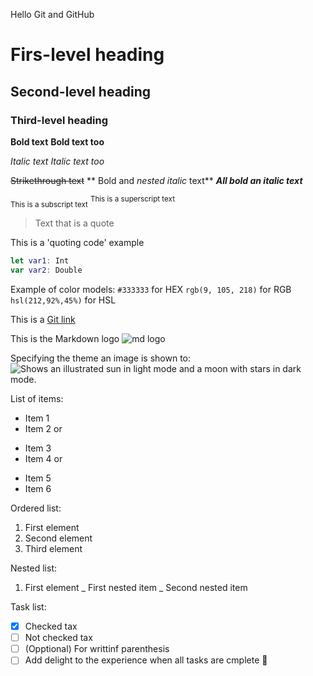 Hello Git and GitHub

# Firs-level heading
## Second-level heading
### Third-level heading

**Bold text**
__Bold text too__

*Italic text*
_Italic text too_

~~Strikethrough text~~
** Bold and _nested italic_ text**
***All bold an italic text***

<sub>This is a subscript text</sub>
<sup>This is a superscript text</sup>

>Text that is a quote

This is a 'quoting code' example

```swift
let var1: Int
var var2: Double
```

Example of color models:
`#333333` for HEX
`rgb(9, 105, 218)` for RGB
`hsl(212,92%,45%)` for HSL

This is a [Git link](https://github.com/anceldev/git-practice/edit/main/README.md)

This is the Markdown logo ![md logo](https://upload.wikimedia.org/wikipedia/commons/thumb/4/48/Markdown-mark.svg/208px-Markdown-mark.svg.png)

Specifying the theme an image is shown to:
<picture>
  <source media="(prefers-color-scheme: dark)" srcset="https://user-images.githubusercontent.com/25423296/163456776-7f95b81a-f1ed-45f7-b7ab-8fa810d529fa.png">
  <source media="(prefers-color-scheme: light)" srcset="https://user-images.githubusercontent.com/25423296/163456779-a8556205-d0a5-45e2-ac17-42d089e3c3f8.png">
  <img alt="Shows an illustrated sun in light mode and a moon with stars in dark mode." src="https://user-images.githubusercontent.com/25423296/163456779-a8556205-d0a5-45e2-ac17-42d089e3c3f8.png">
</picture>

List of items: 
- Item 1
- Item 2
or 
* Item 3
* Item 4
or 
+ Item 5
+ Item 6

Ordered list:
1. First element
2. Second element
3. Third element

Nested list:
1. First element
   _ First nested item
      _ Second nested item

Task list:
- [x] Checked tax
- [ ] Not checked tax
- [ ] \(Opptional) For writtinf parenthesis
- [ ] Add delight to the experience when all tasks are cmplete :tada:
